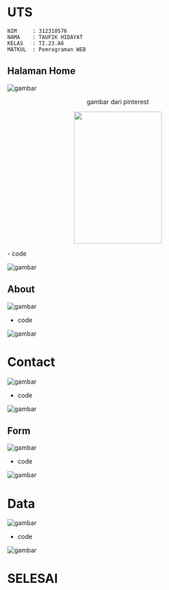 # UTS
```
NIM     : 312310576
NAMA    : TAUFIK HIDAYAT
KELAS   : TI.23.A6
MATKUL  : Pemrograman WEB
```

## Halaman Home
![gambar](ss/Home.png)
<p align="center">gambar dari pinterest</p>
<p align="center">
<img src = "https://i.pinimg.com/474x/92/fd/ed/92fdedc559929a6c3a1b8f49f1058ccb.jpg" width = "200" height = "300"/>
</p>
- code

![gambar](ss/codehome.png)

## About
![gambar](ss/About.png)

- code
  
![gambar](ss/codeabout.png)

# Contact
![gambar](ss/Contact.png)

- code

![gambar](ss/codecontact.png)

## Form
![gambar](ss/Form.png)

- code

![gambar](ss/codeform.png)

# Data
![gambar](ss/Data.png)

- code

![gambar](ss/codedata.png)

# SELESAI
